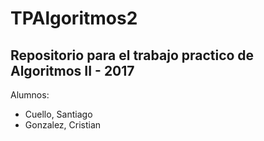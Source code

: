 # TPAlgoritmos2

Repositorio para el trabajo practico de Algoritmos II - 2017 
--------------------

Alumnos:
+ Cuello, Santiago  
+ Gonzalez, Cristian
